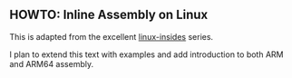 HOWTO: Inline Assembly on Linux
---

This is adapted from the excellent
[linux-insides](https://github.com/0xAX/linux-insides/blob/master/Theory/asm.md) series.

I plan to extend this text with examples and add introduction to both ARM and
ARM64 assembly.
